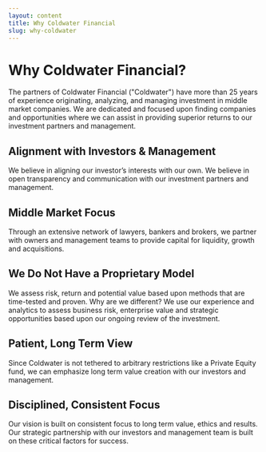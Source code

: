 ```yaml
---
layout: content
title: Why Coldwater Financial
slug: why-coldwater
---
```


# Why Coldwater Financial?

The partners of Coldwater Financial ("Coldwater") have more than 25 years of experience originating, analyzing, and managing investment in middle market companies. We are dedicated and focused upon finding companies and opportunities where we can assist in providing superior returns to our investment partners and management.


## Alignment with Investors & Management

We believe in aligning our investor’s interests with our own. We believe in open transparency and communication with our investment partners and management.

## Middle Market Focus

Through an extensive network of lawyers, bankers and brokers, we partner with owners and management teams to provide capital for liquidity, growth and acquisitions.

## We Do Not Have a Proprietary Model

We assess risk, return and potential value based upon methods that are time-tested and proven. Why are we different? We use our experience and analytics to assess business risk, enterprise value and strategic opportunities based upon our ongoing review of the investment.

## Patient, Long Term View

Since Coldwater is not tethered to arbitrary restrictions like a Private Equity fund, we can emphasize long term value creation with our investors and management.

## Disciplined, Consistent Focus

Our vision is built on consistent focus to long term value, ethics and results. Our strategic partnership with our investors and management team is built on these critical factors for success.
